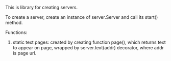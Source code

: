 This is library for creating servers.

To create a server, create an instance of server.Server and call its start() method.

Functions:
1) static text pages: created by creating function page(), which returns text to appear
on page, wrapped by server.text(addr) decorator, where addr is page url. 
